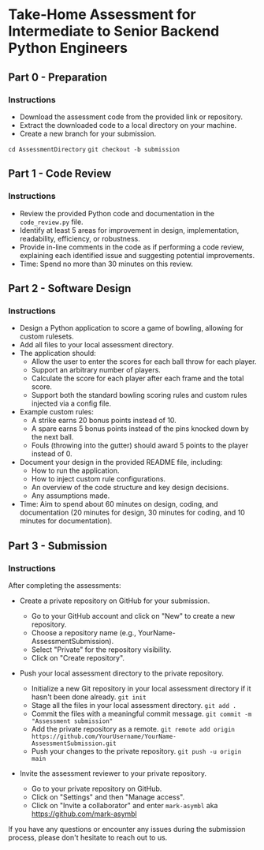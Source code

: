 # Take-Home Assessment for Intermediate to Senior Backend Python Engineers

## Part 0 - Preparation

### Instructions

- Download the assessment code from the provided link or repository.
- Extract the downloaded code to a local directory on your machine.
- Create a new branch for your submission.

`cd AssessmentDirectory`
`git checkout -b submission`

## Part 1 - Code Review

### Instructions

- Review the provided Python code and documentation in the `code_review.py` file.
- Identify at least 5 areas for improvement in design, implementation, readability, efficiency, or robustness.
- Provide in-line comments in the code as if performing a code review, explaining each identified issue and suggesting potential improvements.
- Time: Spend no more than 30 minutes on this review.

## Part 2 - Software Design

### Instructions

- Design a Python application to score a game of bowling, allowing for custom rulesets.
- Add all files to your local assessment directory.
- The application should:
  - Allow the user to enter the scores for each ball throw for each player.
  - Support an arbitrary number of players.
  - Calculate the score for each player after each frame and the total score.
  - Support both the standard bowling scoring rules and custom rules injected via a config file.
- Example custom rules:
  - A strike earns 20 bonus points instead of 10.
  - A spare earns 5 bonus points instead of the pins knocked down by the next ball.
  - Fouls (throwing into the gutter) should award 5 points to the player instead of 0.
- Document your design in the provided README file, including:
  - How to run the application.
  - How to inject custom rule configurations.
  - An overview of the code structure and key design decisions.
  - Any assumptions made.
- Time: Aim to spend about 60 minutes on design, coding, and documentation (20 minutes for design, 30 minutes for coding, and 10 minutes for documentation).

## Part 3 - Submission

### Instructions

After completing the assessments:

- Create a private repository on GitHub for your submission.
  - Go to your GitHub account and click on "New" to create a new repository.
  - Choose a repository name (e.g., YourName-AssessmentSubmission).
  - Select "Private" for the repository visibility.
  - Click on "Create repository".

- Push your local assessment directory to the private repository.
  - Initialize a new Git repository in your local assessment directory if it hasn't been done already.
    `git init`
  - Stage all the files in your local assessment directory.
    `git add .`
  - Commit the files with a meaningful commit message.
    `git commit -m "Assessment submission"`
  - Add the private repository as a remote.
    `git remote add origin https://github.com/YourUsername/YourName-AssessmentSubmission.git`
  - Push your changes to the private repository.
    `git push -u origin main`

- Invite the assessment reviewer to your private repository.
  - Go to your private repository on GitHub.
  - Click on "Settings" and then "Manage access".
  - Click on "Invite a collaborator" and enter `mark-asymbl` aka https://github.com/mark-asymbl

If you have any questions or encounter any issues during the submission process, please don't hesitate to reach out to us.
